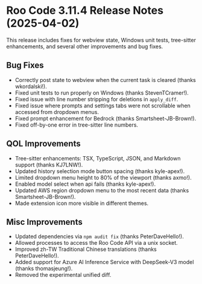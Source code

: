 # Roo Code 3.11.4 Release Notes (2025-04-02)

This release includes fixes for webview state, Windows unit tests, tree-sitter enhancements, and several other improvements and bug fixes.

## Bug Fixes

*   Correctly post state to webview when the current task is cleared (thanks wkordalski!).
*   Fixed unit tests to run properly on Windows (thanks StevenTCramer!).
*   Fixed issue with line number stripping for deletions in `apply_diff`.
*   Fixed issue where prompts and settings tabs were not scrollable when accessed from dropdown menus.
*   Fixed prompt enhancement for Bedrock (thanks Smartsheet-JB-Brown!).
*   Fixed off-by-one error in tree-sitter line numbers.

## QOL Improvements

*   Tree-sitter enhancements: TSX, TypeScript, JSON, and Markdown support (thanks KJ7LNW!).
*   Updated history selection mode button spacing (thanks kyle-apex!).
*   Limited dropdown menu height to 80% of the viewport (thanks axmo!).
*   Enabled model select when api fails (thanks kyle-apex!).
*   Updated AWS region dropdown menu to the most recent data (thanks Smartsheet-JB-Brown!).
*   Made extension icon more visible in different themes.

## Misc Improvements

*   Updated dependencies via `npm audit fix` (thanks PeterDaveHello!).
*   Allowed processes to access the Roo Code API via a unix socket.
*   Improved zh-TW Traditional Chinese translations (thanks PeterDaveHello!).
*   Added support for Azure AI Inference Service with DeepSeek-V3 model (thanks thomasjeung!).
*   Removed the experimental unified diff.